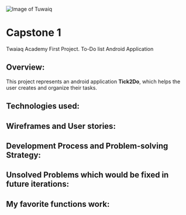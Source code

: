 ![Image of Tuwaiq](https://camo.githubusercontent.com/37ca472e2afb74974a0314d89af8f470422a79582bed0d188f9927777230195d/68747470733a2f2f6c61756e63682e73612f6173736574732f696d616765732f6c6f676f732f7475776169712d61636164656d792d6c6f676f2e737667)
# Capstone 1 
Twaiaq Academy First Project.
To-Do list Android Application
## Overview:
This project represents an android application **Tick2Do**, which helps the user creates and organize their tasks.
## Technologies used:
## Wireframes and User stories:
## Development Process and Problem-solving Strategy:
##  Unsolved Problems which would be fixed in future iterations:
## My favorite functions work:

